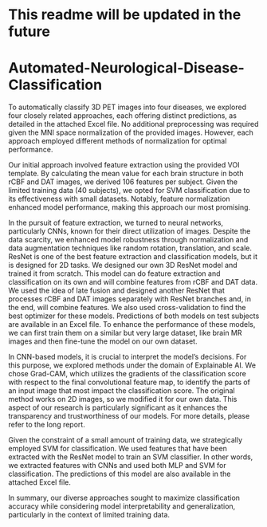 # This readme will be updated in the future

# Automated-Neurological-Disease-Classification

To automatically classify 3D PET images into four diseases, we explored four closely related approaches, each offering distinct predictions, as detailed in the attached Excel file. No additional preprocessing was required given the MNI space normalization of the provided images. However, each approach employed different methods of normalization for optimal performance.<br />

Our initial approach involved feature extraction using the provided VOI template. By calculating the mean value for each brain structure in both rCBF and DAT images, we derived 106 features per subject. Given the limited training data (40 subjects), we opted for SVM classification due to its effectiveness with small datasets. Notably, feature normalization enhanced model performance, making this approach our most promising.<br />

In the pursuit of feature extraction, we turned to neural networks, particularly CNNs, known for their direct utilization of images. Despite the data scarcity, we enhanced model robustness through normalization and data augmentation techniques like random rotation, translation, and scale. ResNet is one of the best feature extraction and classification models, but it is designed for 2D tasks. We designed our own 3D ResNet model and trained it from scratch. This model can do feature extraction and classification on its own and will combine features from rCBF and DAT data. We used the idea of late fusion and designed another ResNet that processes rCBF and DAT images separately with ResNet branches and, in the end, will combine features. We also used cross-validation to find the best optimizer for these models. Predictions of both models on test subjects are available in an Excel file. To enhance the performance of these models, we can first train them on a similar but very large dataset, like brain MR images and then fine-tune the model on our own dataset.<br />

In CNN-based models, it is crucial to interpret the model’s decisions. For this purpose, we explored methods under the domain of Explainable AI. We chose Grad-CAM, which utilizes the gradients of the classification score with respect to the final convolutional feature map, to identify the parts of an input image that most impact the classification score. The original method works on 2D images, so we modified it for our own data. This aspect of our research is particularly significant as it enhances the transparency and trustworthiness of our models. For more details, please refer to the long report.<br />

Given the constraint of a small amount of training data, we strategically employed SVM for classification. We used features that have been extracted with the ResNet model to train an SVM classifier. In other words, we extracted features with CNNs and used both MLP and SVM for classification. The predictions of this model are also available in the attached Excel file.<br />

In summary, our diverse approaches sought to maximize classification accuracy while considering model interpretability and generalization, particularly in the context of limited training data.<br />
